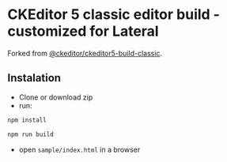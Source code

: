 CKEditor 5 classic editor build - customized for Lateral
========================================

Forked from [@ckeditor/ckeditor5-build-classic](https://github.com/ckeditor/ckeditor5-build-classic).

## Instalation
* Clone or download zip
* run:
```bash
npm install
````
```bash
npm run build
````
* open `sample/index.html` in a browser
